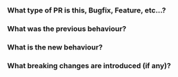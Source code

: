 ### What type of PR is this, Bugfix, Feature, etc...?

### What was the previous behaviour?

### What is the new behaviour?

### What breaking changes are introduced (if any)?